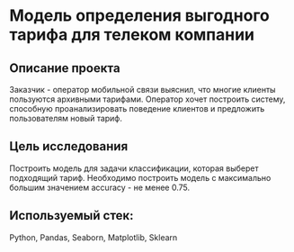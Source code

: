 # Модель определения выгодного тарифа для телеком компании

## Описание проекта

Заказчик - оператор мобильной связи выяснил, что многие клиенты пользуются архивными тарифами. Оператор хочет построить систему, способную проанализировать поведение клиентов и предложить пользователям новый тариф.

## Цель исследования

Построить модель для задачи классификации, которая выберет подходящий тариф. Необходимо построить модель с максимально большим значением accuracy - не менее 0.75.

## Используемый стек: 
Python, Pandas, Seaborn, Matplotlib, Sklearn
